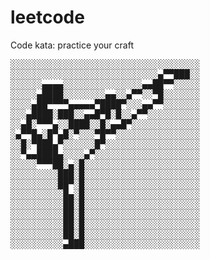 # leetcode
Code kata: practice your craft

<pre>
░░░░░░░░░░░░░░░░░░░░░░░░░░░░░░░░░░░░
░░░░░░░░░░░░░░░░░░░░░░░░░░░░▄▀▀███░░
░░░░░░▄▄▄▄░░░░░░░░░░░░░░░▄▄██▀▀░░░░░
░░░░░▄████░░░░░░░░▄▄░░▄▀▀░░▀█░░░░░░░
░░░░▄██▀▀▀▀▄▄▄▄▄▀████▀░░░▄▄▀▀░░░░░░░
░░░▄████░███░░▄▄█▀█░█░░▄▀▀░░░░░░░░░░
░░▄█░▀▀▀▄░░████░░█░▄▄█▀░░░░░░░░░░░░░
░▄▀▀█▄░█▀▄█░▀░░░▀█▀▀░░░░░░░░░░░░░░░░
░░█░▀███▄▀░░░░░░█▀░░░░░░░░░░░░░░░░░░
░░▀▄▄████▄░░░░▄▀░░░░░░░░░░░░░░░░░░░░
░░░░░▀▀▀██░▄░█░░░░░░░░░░░░░░░░░░░░░░
░░░░░░░░░███░█░░░░░░░░░░░░░░░░░░░░░░
░░░░░░░░░██▀░█░░░░░░░░░░░░░░░░░░░░░░
░░░░░░░░░░█▄░█░░░░░░░░░░░░░░░░░░░░░░
░░░░░░░░░░██░█░░░░░░░░░░░░░░░░░░░░░░
░░░░░░░░░░██░█░░░░░░░░░░░░░░░░░░░░░░
░░░░░░░░░░██░█░░░░░░░░░░░░░░░░░░░░░░
░░░░░░░░░░██░█░░░░░░░░░░░░░░░░░░░░░░
░░░░░░░░░░▄███░░░░░░░░░░░░░░░░░░░░░░
</pre>
